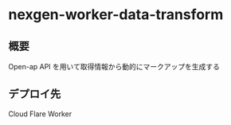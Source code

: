 # nexgen-worker-data-transform

## 概要

Open-ap API を用いて取得情報から動的にマークアップを生成する

## デプロイ先

Cloud Flare Worker
